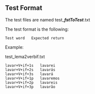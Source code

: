 ## Test Format

The test files are named test_**_fstToTest_**.txt

The test format is the following:
```
Test word	Expected return
```

Example:

test_lema2verbif.txt

```
lavar+V+if+1s	lavarei
lavar+V+if+2s	lavarás
lavar+V+if+3s	lavará
lavar+V+if+1p	lavaremos
lavar+V+if+2p	lavareis
lavar+V+if+3p	lavarão
```

